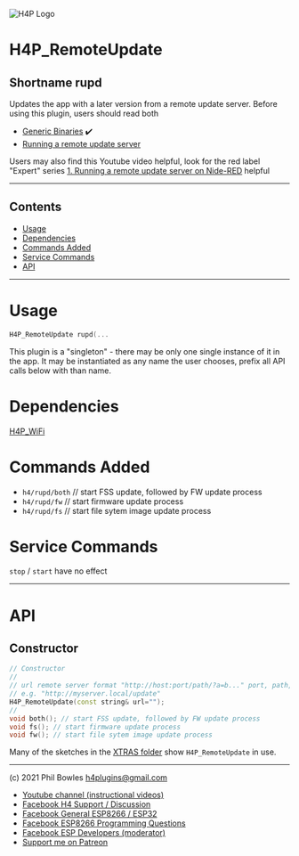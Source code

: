 ![H4P Logo](../assets/WiFiLogo.jpg)

# H4P_RemoteUpdate

## Shortname rupd

Updates the app with a later version from a remote update server. Before using this plugin, users should read both

* [Generic Binaries](generix.md) :heavy_check_mark:
* [Running a remote update server](rusrv.md)

Users may also find this Youtube video helpful, look for the red label "Expert" series [1. Running a remote update server on Nide-RED](https://youtu.be/zNjafa-4QEw)
helpful

---

## Contents

* [Usage](#usage)
* [Dependencies](#dependencies)
* [Commands Added](#commands-added)
* [Service Commands](#service-commands)
* [API](#api)

---

# Usage

```cpp
H4P_RemoteUpdate rupd(...
```

This plugin is a "singleton" - there may be only one single instance of it in the app. 
It may be instantiated as any name the user chooses, prefix all API calls below with than name.

# Dependencies

[H4P_WiFi](h4pwifi.md)

# Commands Added

* `h4/rupd/both` // start FSS update, followed by FW update process
* `h4/rupd/fw` // start firmware update process
* `h4/rupd/fs` // start file sytem image update process

# Service Commands

`stop` / `start` have no effect

---

# API

## Constructor

```cpp
// Constructor
//
// url remote server format "http://host:port/path/?a=b..." port, path, query all optional
// e.g. "http://myserver.local/update"
H4P_RemoteUpdate(const string& url="");
//
void both(); // start FSS update, followed by FW update process
void fs(); // start firmware update process
void fw(); // start file sytem image update process

```

Many of the sketches in the [XTRAS folder](../examples/XTRAS) show `H4P_RemoteUpdate` in use.

---

(c) 2021 Phil Bowles h4plugins@gmail.com

* [Youtube channel (instructional videos)](https://www.youtube.com/channel/UCYi-Ko76_3p9hBUtleZRY6g)
* [Facebook H4  Support / Discussion](https://www.facebook.com/groups/444344099599131/)
* [Facebook General ESP8266 / ESP32](https://www.facebook.com/groups/2125820374390340/)
* [Facebook ESP8266 Programming Questions](https://www.facebook.com/groups/esp8266questions/)
* [Facebook ESP Developers (moderator)](https://www.facebook.com/groups/ESP8266/)
* [Support me on Patreon](https://patreon.com/es/esparto)